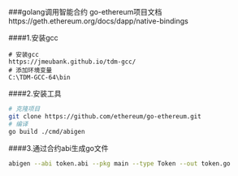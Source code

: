###golang调用智能合约
go-ethereum项目文档https://geth.ethereum.org/docs/dapp/native-bindings


####1.安装gcc
```
# 安装gcc
https://jmeubank.github.io/tdm-gcc/
# 添加环境变量
C:\TDM-GCC-64\bin
```

####2.安装工具
```bash
# 克隆项目
git clone https://github.com/ethereum/go-ethereum.git
# 编译
go build ./cmd/abigen
```

####3.通过合约abi生成go文件
```bash
abigen --abi token.abi --pkg main --type Token --out token.go
```